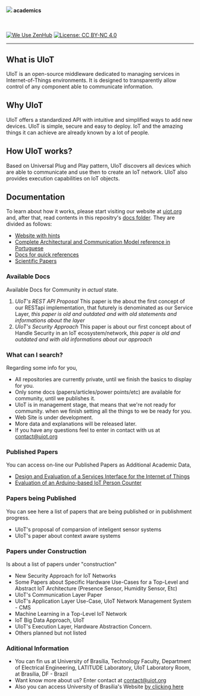 <h4><img src="http://i.imgur.com/Ftmda0f.png"/> academics</h4>
<br>

[![We Use ZenHub](https://raw.githubusercontent.com/ZenHubIO/support/master/zenhub-badge.png)](https://zenhub.com) [![License: CC BY-NC 4.0](http://i.imgur.com/GShlrY0.png)](http://creativecommons.org/licenses/by-nc/4.0/)

<hr>

What is UIoT
-------------

UIoT is an open-source middleware dedicated to managing services in Internet-of-Things environments. It is designed to transparently allow control of any component able to communicate information. 

Why UIoT
--------

UIoT offers a standardized API with intuitive and simplified ways to add new devices. UIoT is simple, secure and easy to deploy. IoT and the amazing things it can achieve are already known by a lot of people. 

How UIoT works?
---------------

Based on Universal Plug and Play pattern, UIoT discovers all devices which are able to communicate and use then to create an IoT network. UIoT also provides execution capabilities on IoT objects. 

Documentation
-------------

To learn about how it works, please start visiting our website at [uiot.org](https://uiot.org) and, after that, read contents in this repositry's [docs folder](https://github.com/UIoT/UIoT/tree/master/docs). They are divided as follows:

* [Website with hints](https://uiot.org/)
* [Complete Architectural and Communication Model reference in Portuguese](https://github.com/UIoT/UIoT/tree/master/docs/UIoT_Hiro_Dissertation.pdf)
* [Docs for quick references](https://github.com/UIoT/UIoT/tree/master/docs/presentations)
* [Scientific Papers ](https://github.com/UIoT/UIoT/tree/master/docs/papers)

### Available Docs

Available Docs for Community in <i>actual</i> state.

1. *UIoT's REST API Proposal*
 This paper is the about the first concept of our RESTapi implementation, that futurely is denominated as our Service Layer, *this paper is old and outdated and with old statements and informations about the layer*
2. *UIoT's Security Approach*
 This paper is about our first concept about of Handle Security in an IoT ecosystem/network, *this paper is old and outdated and with old informations about our approach*

### What can I search?

Regarding some info for you,

* All repositories are currently private, until we finish the basics to display for you.
* Only some docs (papers/articles/power points/etc) are available for community, until we publishes it.
* UIoT is in management stage, that means that we're not ready for community. when we finish setting all the things to we be ready for you.
* Web Site is under development.
* More data and explanations will be released later.
* If you have any questions feel to enter in contact with us at contact@uiot.org

### Published Papers

You can access on-line our Published Papers as Additional Academic Data,

* [Design and Evaluation of a Services Interface for the Internet of Things](http://link.springer.com/article/10.1007/s11277-015-3168-6)
* [Evaluation of an Arduino-based IoT Person Counter](http://www.scitepress.org/DigitalLibrary/PublicationsDetail.aspx?ID=DIzbUzEPdV8=&t=1)

### Papers being Published

You can see here a list of papers that are being published or in publishment progress.

* UIoT's proposal of comparsion of inteligent sensor systems
* UIoT's paper about context aware systems

### Papers under Construction

Is about a list of papers under "construction"

* New Security Approach for IoT Networks
* Some Papers about Specific Hardware Use-Cases for a Top-Level and Abstract IoT Architecture (Presence Sensor, Humidity Sensor, Etc)
* UIoT's Communication Layer Paper
* UIoT's Application Layer Use-Case, UIoT Network Management System - CMS
* Machine Learning in a Top-Level IoT Network
* IoT Big Data Approach, UIoT
* UIoT's Execution Layer, Hardware Abstraction Concern.
* Others planned but not listed

### Aditional Information

* You can fin us at University of Brasília, Technology Faculty, Department of Electrical Engineering, LATITUDE Laboratory, UIoT Laboratory Room, at Brasília, DF - Brazil
* Want know more about us? Enter contact at contact@uiot.org
* Also you can access University of Brasília's Website [by clicking here](http://unb.br)



